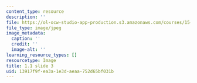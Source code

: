 ```yaml
---
content_type: resource
description: ''
file: https://ol-ocw-studio-app-production.s3.amazonaws.com/courses/15-s21-nuts-and-bolts-of-business-plans-january-iap-2014/13917f9fea3a1e3daeaa752d65bf031b_Slide3.JPG
file_type: image/jpeg
image_metadata:
  caption: ''
  credit: ''
  image-alt: ''
learning_resource_types: []
resourcetype: Image
title: 1.1 slide 3
uid: 13917f9f-ea3a-1e3d-aeaa-752d65bf031b
---
```

